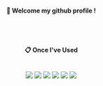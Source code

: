 <div align="center">
  
####  :wave: Welcome my github profile !

  
 <br/>
 <br/>
  
####  :clipboard: Once I've Used 
  <br/>
  
  <img src="https://img.shields.io/badge/c++-00599C?style=for-the-badge&logo=c%2B%2B&logoColor=white">
  <img src="https://img.shields.io/badge/JAVA-007396?style=for-the-badge&logo=java&logoColor=white">
  <img src="https://img.shields.io/badge/flutter-02569B?style=for-the-badge&logo=flutter&logoColor=white">
  <img src="https://img.shields.io/badge/linux-FCC624?style=for-the-badge&logo=linux&logoColor=black"> 
  <img src="https://img.shields.io/badge/opengl-5586A4?style=for-the-badge&logo=opengl&logoColor=white"> 
  <img src="https://img.shields.io/badge/kotlin-7F52FF?style=for-the-badge&logo=kotlin&logoColor=white">

<br/>


